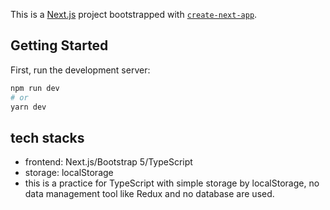 This is a [Next.js](https://nextjs.org/) project bootstrapped with [`create-next-app`](https://github.com/vercel/next.js/tree/canary/packages/create-next-app).

## Getting Started

First, run the development server:

```bash
npm run dev
# or
yarn dev
```

## tech stacks

- frontend: Next.js/Bootstrap 5/TypeScript
- storage: localStorage
- this is a practice for TypeScript with simple storage by localStorage, no data management tool like Redux and no database are used.
